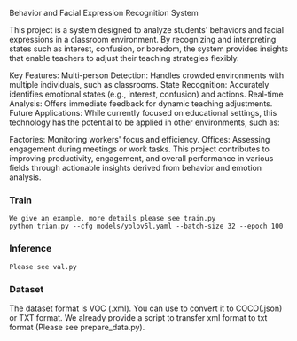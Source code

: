 Behavior and Facial Expression Recognition System

This project is a system designed to analyze students' behaviors and facial expressions in a classroom environment. By recognizing and interpreting states such as interest, confusion, or boredom, the system provides insights that enable teachers to adjust their teaching strategies flexibly.

Key Features:
Multi-person Detection: Handles crowded environments with multiple individuals, such as classrooms.
State Recognition: Accurately identifies emotional states (e.g., interest, confusion) and actions.
Real-time Analysis: Offers immediate feedback for dynamic teaching adjustments.
Future Applications:
While currently focused on educational settings, this technology has the potential to be applied in other environments, such as:

Factories: Monitoring workers' focus and efficiency.
Offices: Assessing engagement during meetings or work tasks.
This project contributes to improving productivity, engagement, and overall performance in various fields through actionable insights derived from behavior and emotion analysis.

### Train

```
We give an example, more details please see train.py
python trian.py --cfg models/yolov5l.yaml --batch-size 32 --epoch 100 
```

### Inference

```
Please see val.py
```

### Dataset

The dataset format is VOC (.xml). You can use to convert it to COCO(.json) or TXT format. We already provide a script to transfer  xml format to txt format (Please see prepare_data.py).
